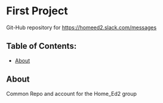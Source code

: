 # First Project
Git-Hub repository for https://homeed2.slack.com/messages

## Table of Contents:
- [About](#about)

## About
Common Repo and account for the Home_Ed2 group
